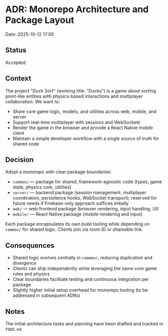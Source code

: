 # ADR: Monorepo Architecture and Package Layout

Date: 2025-10-12 17:00

## Status

Accepted

## Context

The project "Duck Sort" (working title: "Ducks") is a game about sorting point-like entities with physics-based interactions and multiplayer collaboration. We want to:

- Share core game logic, models, and utilities across web, mobile, and server
- Support real-time multiplayer with sessions and WebSockets
- Render the game in the browser and provide a React Native mobile client
- Maintain a simple developer workflow with a single source of truth for shared code

## Decision

Adopt a monorepo with clear package boundaries:

- `common/` — package for shared, framework-agnostic code (types, game state, physics core, utilities)
- `server/` — backend package (session management, multiplayer coordination, persistence hooks, WebSocket transport); reserved for future needs if Firebase-only approach suffices initially
- `web/` — web frontend package (browser rendering, input handling, UI)
- `mobile/` — React Native package (mobile rendering and input)

Each package encapsulates its own build tooling while depending on `common/` for shared logic. Clients join via room ID or shareable link.

## Consequences

- Shared logic evolves centrally in `common/`, reducing duplication and divergence
- Clients can ship independently while leveraging the same core game rules and physics
- Clear boundaries facilitate testing and continuous integration per package
- Slightly higher initial setup overhead for monorepo tooling (to be addressed in subsequent ADRs)

## Notes

The initial architecture tasks and planning have been drafted and tracked in `TODO.md`.
